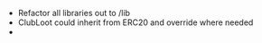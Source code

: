 - Refactor all libraries out to /lib
- ClubLoot could inherit from ERC20 and override where needed
- 